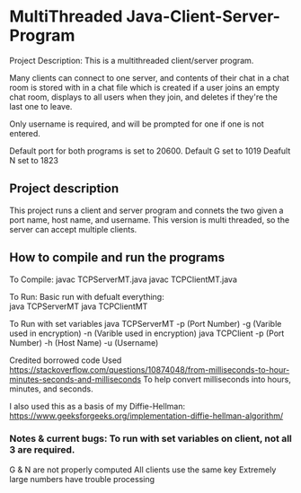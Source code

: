 # MultiThreaded Java-Client-Server-Program

Project Description:
This is a multithreaded client/server program.

Many clients can connect to one server, and contents of their chat in a chat room
is stored with in a chat file which is created if a user joins an empty chat room,
displays to all users when they join, and deletes if they're the last one to leave.


 
Only username is required, and will be prompted for one if
one is not entered.

Default port for both programs is set to 20600.
Default G set to 1019
Deafult N set to 1823

## Project description
This project runs a client and server program and connets the two given a 
port name, host name, and username.
This version is multi threaded, so the server can accept multiple clients.

## How to compile and run the programs
	
To Compile:
	javac TCPServerMT.java
	javac TCPClientMT.java

To Run:
Basic run with defualt everything:	
	java TCPServerMT
	java TCPClientMT

To Run with set variables
	java TCPServerMT -p (Port Number) -g (Varible used in encryption) -n (Varible used in encryption)
	java TCPClient -p (Port Number) -h (Host Name) -u (Username)

Credited borrowed code
Used https://stackoverflow.com/questions/10874048/from-milliseconds-to-hour-minutes-seconds-and-milliseconds
To help convert milliseconds into hours, minutes, and seconds.

I also used this as a basis of my Diffie-Hellman:
https://www.geeksforgeeks.org/implementation-diffie-hellman-algorithm/

### Notes & current bugs: To run with set variables on client, not all 3 are required.
G & N are not properly computed
All clients use the same key
Extremely large numbers have trouble processing
